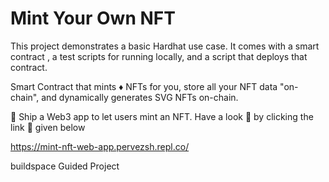 # Mint Your Own NFT

This project demonstrates a basic Hardhat use case. It comes with a smart contract , a test scripts for running locally, and a script that deploys that contract.

Smart Contract that mints ♦️ NFTs for you, store all your NFT data "on-chain", and dynamically generates SVG NFTs on-chain.

🚀 Ship a Web3 app to let users mint an NFT.
Have a look 👀 by clicking the link 🔗 given below

https://mint-nft-web-app.pervezsh.repl.co/

buildspace Guided Project
